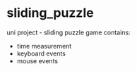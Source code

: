 # sliding_puzzle
uni project - sliding puzzle game
contains:
- time measurement
- keyboard events
- mouse events
